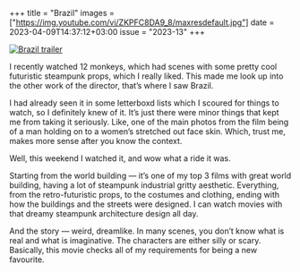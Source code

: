 +++
title       = "Brazil"
images      = ["https://img.youtube.com/vi/ZKPFC8DA9_8/maxresdefault.jpg"]
date        = 2023-04-09T14:37:12+03:00
issue       = "2023-13"
+++

[![Brazil trailer](https://img.youtube.com/vi/ZKPFC8DA9_8/maxresdefault.jpg)](https://youtu.be/ZKPFC8DA9_8)

I recently watched 12 monkeys, which had scenes with some pretty cool futuristic steampunk props, which I really liked. This made me look up into the other work of the director, that’s where I saw Brazil.

I had already seen it in some letterboxd lists which I scoured for things to watch, so I definitely knew of it. It’s just there were minor things that kept me from taking it seriously. Like, one of the main photos from the film being of a man holding on to a women’s stretched out face skin. Which, trust me, makes more sense after you know the context.

Well, this weekend I watched it, and wow what a ride it was.

Starting from the world building — it’s one of my top 3 films with great world building, having a lot of steampunk industrial gritty aesthetic. Everything, from the retro-futuristic props, to the costumes and clothing, ending with how the buildings and the streets were designed. I can watch movies with that dreamy steampunk architecture design all day.

And the story — weird, dreamlike. In many scenes, you don’t know what is real and what is imaginative. The characters are either silly or scary. Basically, this movie checks all of my requirements for being a new favourite.
